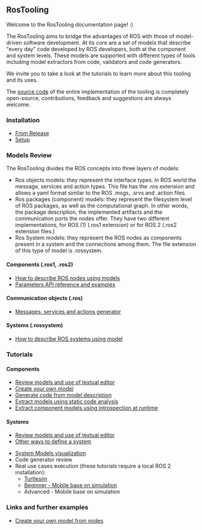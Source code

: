 ## RosTooling

Welcome to the RosTooling documentation page! :)

The RosTooling aims to bridge the advantages of ROS with those of model-driven software development. At its core are a set of models that describe "every day" code developed by ROS developers, both at the component and system levels. These models are supported with different types of tools including model extractors from code, validators and code generators.

We invite you to take a look at the tutorials to learn more about this tooling and its uses.

The [source code](https://github.com/ipa320/RosTooling) of the entire implementation of the tooling is completely open-source, contributions, feedback and suggestions are always welcome. 

### Installation

- [From Release](docu/Installation.md#option-1-using-the-release-version-recommended)
- [Setup](docu/Environment_setup.md#1-switch-to-the-ros-developer-perspective)

### Models Review

The RosTooling divides the ROS concepts into three layers of models:

- Ros objects models: they represent the interface types. In ROS world the message, services and action types. This file has the .ros extension and allows a yaml format similar to the ROS .msgs, .srvs and .action files.
- Ros packages (component) models: they represent the filesystem level of ROS packages, as well as the computational graph. In other words, the package description, the implemented artifacts and the communication ports the nodes offer. They have two different implementations, for ROS (1) (.ros1 extension) or for ROS 2 (.ros2 extension files.) 
- Ros System models: they represent the ROS nodes as components present in a system and the connections among them. The file extension of this type of model is .rossystem.

#### Components (.ros1, .ros2)

- [How to describe ROS nodes using models](docu/RosModelDescription.md)
- [Parameters API reference and examples](docu/ParametersAPI.md)

#### Communication objects (.ros)
- [Messages, services and actions generator](docu/NewCommunicationObjects.md)

#### Systems (.rossystem)
- [How to describe ROS systems using model](docu/RosSystemModelDescription.md)

### Tutorials

#### Components

- [Review models and use of textual editor](docu/LearnRosModels.md)
- [Create your own model](docu/CreateYourModel.md)
- [Generate code from model description](docu/rossdl.md)
- [Extract models using static code analysis](docu/StaticCodeAnalyis.md)
- [Extract component models using introspection at runtime](docu/ros2model.md)

#### Systems

- [Review models and use of textual editor](docu/LearnRosSystemModels.md)
- [Other ways to define a system](docu/LearnRosSystemModels2.md)
<!-- - [Create your own model from nodes](docu/Example_PubSub.md) -->
- [System Models visualization](docu/SystemModelsVisualization.md)
- Code generator review
- Real use cases execution (these tutorials require a local ROS 2 installation):
  - [Turtlesim](docu/Example_Turtlesim.md)
  - [Beginner - Mobile base on simulation](docu/MobileBase_beginner.md)
  - Advanced - Mobile base on simulation

### Links and further examples

- [Create your own model from nodes](docu/Example_PubSub.md)

